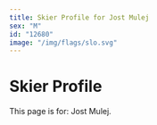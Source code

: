 ```yaml
---
title: Skier Profile for Jost Mulej
sex: "M"
id: "12680"
image: "/img/flags/slo.svg" 
---
```


# Skier Profile

This page is for: Jost Mulej.
    
